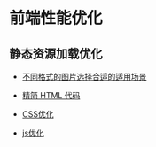 # 前端性能优化

## 静态资源加载优化

- [不同格式的图片选择合适的适用场景](./图片的选择及优化.md)

- [精简 HTML 代码](./精简html.md)

- [CSS优化](./css优化.md)

- [js优化](./js优化.md)

